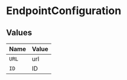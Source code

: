 # EndpointConfiguration


## Values

| Name  | Value |
| ----- | ----- |
| `URL` | url   |
| `ID`  | ID    |
